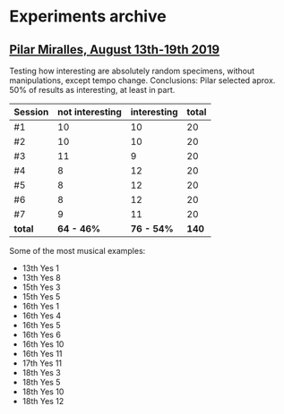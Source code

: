# Experiments archive

## [Pilar Miralles, August 13th-19th 2019](https://archive.org/details/GenoMus_tests_August2019)

Testing how interesting are absolutely random specimens, without manipulations, except tempo change.
Conclusions: Pilar selected aprox. 50% of results as interesting, at least in part.

| Session   | not interesting | interesting  | total
| --------- | --------------- | ------------ | -----
| #1        | 10              | 10           | 20
| #2        | 10              | 10           | 20
| #3        | 11              | 9            | 20
| #4        | 8               | 12           | 20
| #5        | 8               | 12           | 20
| #6        | 8               | 12           | 20
| #7        | 9               | 11           | 20
| **total** | **64 - 46%**    | **76 - 54%** | **140**

Some of the most musical examples:
- 13th Yes 1
- 13th Yes 8
- 15th Yes 3
- 15th Yes 5
- 16th Yes 1
- 16th Yes 4
- 16th Yes 5
- 16th Yes 6
- 16th Yes 10
- 16th Yes 11
- 17th Yes 11
- 18th Yes 3
- 18th Yes 5
- 18th Yes 10
- 18th Yes 12
